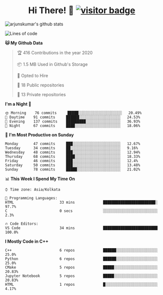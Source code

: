 <h1 align='center'> Hi There! 👋 <a href="#"><img src="https://visitor-badge.laobi.icu/badge?page_id=arjunskumar.visitor-badge" alt="visitor badge"></a></h1>

![arjunskumar's github stats](https://github-readme-stats.vercel.app/api?username=arjunskumar&show_icons=true&hide_border=true)

<!--START_SECTION:waka-->
![Lines of code](https://img.shields.io/badge/From%20Hello%20World%20I%27ve%20Written-3.5%20million%20Lines%20of%20code-blue)

**🐱 My Github Data** 

> 🏆 416 Contributions in the year 2020
 > 
> 📦 1.5 MB Used in Github's Storage 
 > 
> 💼 Opted to Hire
 > 
> 📜 18 Public repositories
 > 
> 🔑 13 Private repositories 

**I'm a Night 🦉** 

```text
🌞 Morning    76 commits     █████░░░░░░░░░░░░░░░░░░░░   20.49% 
🌆 Daytime    91 commits     ██████░░░░░░░░░░░░░░░░░░░   24.53% 
🌃 Evening    137 commits    █████████░░░░░░░░░░░░░░░░   36.93% 
🌙 Night      67 commits     ████░░░░░░░░░░░░░░░░░░░░░   18.06%

```
📅 **I'm Most Productive on Sunday** 

```text
Monday       47 commits     ███░░░░░░░░░░░░░░░░░░░░░░   12.67% 
Tuesday      34 commits     ██░░░░░░░░░░░░░░░░░░░░░░░   9.16% 
Wednesday    48 commits     ███░░░░░░░░░░░░░░░░░░░░░░   12.94% 
Thursday     68 commits     ████░░░░░░░░░░░░░░░░░░░░░   18.33% 
Friday       46 commits     ███░░░░░░░░░░░░░░░░░░░░░░   12.4% 
Saturday     50 commits     ███░░░░░░░░░░░░░░░░░░░░░░   13.48% 
Sunday       78 commits     █████░░░░░░░░░░░░░░░░░░░░   21.02%

```


📊 **This Week I Spend My Time On** 

```text
⌚︎ Time zone: Asia/Kolkata

💬 Programming Languages: 
HTML                     33 mins             ████████████████████████░   97.7% 
C                        0 secs              ░░░░░░░░░░░░░░░░░░░░░░░░░   2.3%

🔥 Code Editors: 
VS Code                  34 mins             █████████████████████████   100.0%

```

**I Mostly Code in C++** 

```text
C++                      6 repos             ██████░░░░░░░░░░░░░░░░░░░   25.0% 
Python                   6 repos             ██████░░░░░░░░░░░░░░░░░░░   25.0% 
CMake                    5 repos             █████░░░░░░░░░░░░░░░░░░░░   20.83% 
Jupyter Notebook         5 repos             █████░░░░░░░░░░░░░░░░░░░░   20.83% 
HTML                     1 repos             █░░░░░░░░░░░░░░░░░░░░░░░░   4.17%

```



<!--END_SECTION:waka-->
